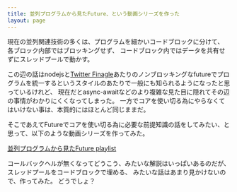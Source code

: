 ```yaml
---
title: 並列プログラムから見たFuture、という動画シリーズを作った
layout: page
---
```

現在の並列関連技術の多くは、プログラムを細かいコードブロックに分けて、
各ブロック内部ではブロッキングせず、
コードブロック内ではデータを共有せずにスレッドプールで動かす。

この辺の話はnodejsと[Twitter Finagle](https://twitter.github.io/finagle/)あたりのノンブロッキングなfutureでプログラムを統一するというスタイルのあたりで一般にも知られるようになったと思っているけれど、
現在だとasync-awaitなどのより複雑な見た目に隠れてその辺の事情がわかりにくくなってしまった。
一方でコアを使い切る為にやらなくてはいけない事は、本質的にはほとんど同じままだ。

そこであえてFutureでコアを使い切る為に必要な前提知識の話をしてみたい、と思って、以下のような動画シリーズを作ってみた。

[並列プログラムから見たFuture playlist](https://www.youtube.com/playlist?list=PL3J_mLcl4YCdy5oGMs1SpsvyJ7EmRtSsr)

コールバックヘルが無くなってどうこう、みたいな解説はいっぱいあるのだが、
スレッドプールをコードブロックで埋める、
みたいな話はあまり見かけないので、作ってみた。
どうでしょ？